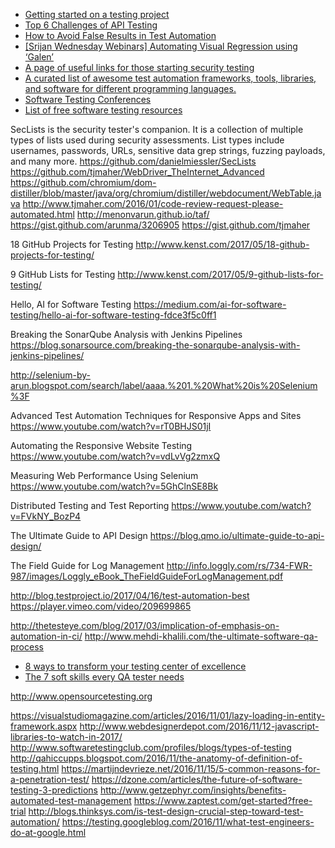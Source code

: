 
* [Getting started on a testing project](http://nickytests.blogspot.com/2017/05/getting-started-on-testing-project.html)
* [Top 6 Challenges of API Testing](https://devops.com/top-6-challenges-api-testing/)
* [How to Avoid False Results in Test Automation](https://blog.testproject.io/2017/05/22/avoid-false-results-in-test-automation/)
* [[Srijan Wednesday Webinars] Automating Visual Regression using ‘Galen’ ](https://www.youtube.com/watch?v=dy0bXXQ3KOg)
* [A page of useful links for those starting security testing ](https://github.com/jessingrass/useful-security-links)
* [A curated list of awesome test automation frameworks, tools, libraries, and software for different programming languages.](https://github.com/atinfo/awesome-test-automation)
* [Software Testing Conferences](http://testingconferences.org/)
* [List of free software testing resources](https://github.com/ligurio/free-software-testing-books)

SecLists is the security tester's companion. It is a collection of multiple types of lists used during security assessments. List types include usernames, passwords, URLs, sensitive data grep strings, fuzzing payloads, and many more. 
https://github.com/danielmiessler/SecLists
https://github.com/tjmaher/WebDriver_TheInternet_Advanced
https://github.com/chromium/dom-distiller/blob/master/java/org/chromium/distiller/webdocument/WebTable.java
http://www.tjmaher.com/2016/01/code-review-request-please-automated.html
http://menonvarun.github.io/taf/
https://gist.github.com/arunma/3206905
https://gist.github.com/tjmaher


18 GitHub Projects for Testing
http://www.kenst.com/2017/05/18-github-projects-for-testing/

9 GitHub Lists for Testing
http://www.kenst.com/2017/05/9-github-lists-for-testing/

Hello, AI for Software Testing
https://medium.com/ai-for-software-testing/hello-ai-for-software-testing-fdce3f5c0ff1


Breaking the SonarQube Analysis with Jenkins Pipelines
https://blog.sonarsource.com/breaking-the-sonarqube-analysis-with-jenkins-pipelines/

http://selenium-by-arun.blogspot.com/search/label/aaaa.%201.%20What%20is%20Selenium%3F

Advanced Test Automation Techniques for Responsive Apps and Sites
https://www.youtube.com/watch?v=rT0BHJS01jI

Automating the Responsive Website Testing
https://www.youtube.com/watch?v=vdLvVg2zmxQ


Measuring Web Performance Using Selenium 
https://www.youtube.com/watch?v=5GhClnSE8Bk

Distributed Testing and Test Reporting
https://www.youtube.com/watch?v=FVkNY_BozP4


The Ultimate Guide to API Design
https://blog.qmo.io/ultimate-guide-to-api-design/


The Field Guide for Log Management
http://info.loggly.com/rs/734-FWR-987/images/Loggly_eBook_TheFieldGuideForLogManagement.pdf

http://blog.testproject.io/2017/04/16/test-automation-best
https://player.vimeo.com/video/209699865

http://thetesteye.com/blog/2017/03/implication-of-emphasis-on-automation-in-ci/
http://www.mehdi-khalili.com/the-ultimate-software-qa-process

* [8 ways to transform your testing center of excellence](http://techbeacon.com/8-ways-transform-your-testing-center-excellence)
* [The 7 soft skills every QA tester needs](http://techbeacon.com/7-soft-skills-every-qa-tester-needs)



http://www.opensourcetesting.org



https://visualstudiomagazine.com/articles/2016/11/01/lazy-loading-in-entity-framework.aspx
http://www.webdesignerdepot.com/2016/11/12-javascript-libraries-to-watch-in-2017/
http://www.softwaretestingclub.com/profiles/blogs/types-of-testing
http://qahiccupps.blogspot.com/2016/11/the-anatomy-of-definition-of-testing.html
https://martijndevrieze.net/2016/11/15/5-common-reasons-for-a-penetration-test/
https://dzone.com/articles/the-future-of-software-testing-3-predictions
http://www.getzephyr.com/insights/benefits-automated-test-management
https://www.zaptest.com/get-started?free-trial
http://blogs.thinksys.com/is-test-design-crucial-step-toward-test-automation/
https://testing.googleblog.com/2016/11/what-test-engineers-do-at-google.html


